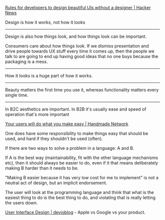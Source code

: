 [Rules for developers to design beautiful UIs without a designer | Hacker News](https://news.ycombinator.com/item?id=35529240)

Design is how it works, not how it looks

---

Design is also how things look, and how things look can be important.

Consumers care about how things look. If we dismiss presentation and drive people towards UX stuff every time it comes up, then the people we talk to are going to end up having good ideas that no one buys because the packaging is a mess.

---

How it looks is a huge part of how it works. 

---

Beauty matters the first time you use it, whereas functionality matters every single time.

---

In B2C aesthetics are important. In B2B it's usually ease and speed of operation that's more important 

[Your users will do what you make easy | Handmade Network](https://c3.handmade.network/blog/p/8208-when_making_things_easy_is_bad)

One does have some responsibility to make things easy that should be used, and hard if they shouldn't be used (often).

If there are two ways to solve a problem in a language: A and B. 

If A is the best way (maintainability, fit with the other language mechanisms etc), then it should always be easier to do, even if it that means deliberately making B harder than it needs to be. 

"Making B easier because it has very low cost for me to implement" is not a neutral act of design, but an implicit endorsement.

The user will look at the programming language and think that what is the easiest thing to do is the best thing to do, and violating that is really letting the users down.

[User Interface Design | devioblog](https://devio.wordpress.com/2012/02/19/user-interface-design/) - Apple vs Google vs your product.
